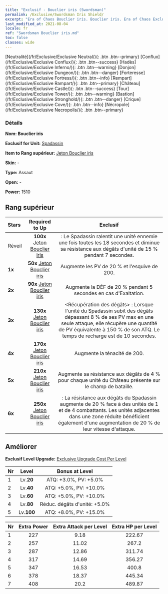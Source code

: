 ```yaml
---
title: "Exclusif - Bouclier iris (Swordsman)"
permalink: /Exclusive/Swordsman Iris Shield/
excerpt: "Era of Chaos Bouclier iris. Bouclier iris. Era of Chaos Exclusif Bouclier iris. Spadassin Exclusif."
last_modified_at: 2021-08-04
locale: fr
ref: "Swordsman Bouclier iris.md"
toc: false
classes: wide
---
```

 [Neutralité](/fr/Exclusive/Exclusive Neutral/){: .btn .btn--primary} [Conflux](/fr/Exclusive/Exclusive Conflux/){: .btn .btn--success} [Hadès](/fr/Exclusive/Exclusive Inferno/){: .btn .btn--warning} [Donjon](/fr/Exclusive/Exclusive Dungeon/){: .btn .btn--danger} [Forteresse](/fr/Exclusive/Exclusive Fortress/){: .btn .btn--info} [Rempart](/fr/Exclusive/Exclusive Rampart/){: .btn .btn--primary} [Château](/fr/Exclusive/Exclusive Castle/){: .btn .btn--success} [Tour](/fr/Exclusive/Exclusive Tower/){: .btn .btn--warning} [Bastion](/fr/Exclusive/Exclusive Stronghold/){: .btn .btn--danger} [Crique](/fr/Exclusive/Exclusive Cove/){: .btn .btn--info} [Nécropole](/fr/Exclusive/Exclusive Necropolis/){: .btn .btn--primary} 

### Détails
 **Nom: Bouclier iris** 

 **Exclusif for Unit:** [Spadassin](/fr/units/Swordsman/) 

 **Item to Rang supérieur:** [Jeton Bouclier iris](/ItemsFR/con_913/)

 **Skin:** -

 **Type:** Assaut

 **Open:** -

 **Power:** 1510

## Rang supérieur

  |     Stars    |  Required to Up | Exclusif |
  |:-------------|:---------------:|:---------------:|
  |  Réveil  | **100x** [Jeton Bouclier iris](/ItemsFR/con_913/) | <Fracas de bouclier> : Le Spadassin ralentit une unité ennemie une fois toutes les 18 secondes et diminue sa résistance aux dégâts d'unité de 15 % pendant 7 secondes. |
  | **1x** <i class="fas fa-star"/> | **50x** [Jeton Bouclier iris](/ItemsFR/con_913/) | Augmente les PV de 20 % et l'esquive de 200. |
  | **2x** <i class="fas fa-star"/> | **90x** [Jeton Bouclier iris](/ItemsFR/con_913/) | Augmente la DÉF de 20 % pendant 5 secondes en cas d'Exaltation. |
  | **3x** <i class="fas fa-star"/> | **130x** [Jeton Bouclier iris](/ItemsFR/con_913/) | <Récupération des dégâts> : Lorsque l'unité du Spadassin subit des dégâts dépassant 8 % de ses PV max en une seule attaque, elle récupère une quantité de PV équivalente à 150 % de son ATQ. Le temps de recharge est de 10 secondes. |
  | **4x** <i class="fas fa-star"/> | **170x** [Jeton Bouclier iris](/ItemsFR/con_913/) | Augmente la ténacité de 200. |
  | **5x** <i class="fas fa-star"/> | **210x** [Jeton Bouclier iris](/ItemsFR/con_913/) | Augmente sa résistance aux dégâts de 4 % pour chaque unité du Château présente sur le champ de bataille. |
  | **6x** <i class="fas fa-star"/> | **250x** [Jeton Bouclier iris](/ItemsFR/con_913/) | <Chasse au dragon> : La résistance aux dégâts du Spadassin augmente de 20 % face à des unités de 1 et de 4 combattants. Les unités adjacentes dans une zone réduite bénéficient également d'une augmentation de 20 % de leur vitesse d'attaque. |


## Améliorer
 **Exclusif Level Upgrade:** [Exclusive Upgrade Cost Per Level](/Exclusive/ExclusiveUpgradeCostPerLevel/)

  |  Nr  |   Level  | Bonus at Level |
  |:-----|:--------:|:--------------:|
  | 1 | Lv.**20** | ATQ: +3.0%, PV: +5.0% |
  | 2 | Lv.**40** | ATQ: +5.0%, PV: +10.0% |
  | 3 | Lv.**60** | ATQ: +5.0%, PV: +10.0% |
  | 4 | Lv.**80** | Réduc. dégâts d'unité: +5.0% |
  | 5 | Lv.**100** | ATQ: +8.0%, PV: +15.0% |


  |  Nr  |  Extra Power | Extra Attack per Level | Extra HP per Level |
  |:-----|:--------:|:--------:|:--------:|
  | 1 | 227 | 9.18 | 222.67 |
  | 2 | 257 | 11.02 | 267.2 |
  | 3 | 287 | 12.86 | 311.74 |
  | 4 | 317 | 14.69 | 356.27 |
  | 5 | 347 | 16.53 | 400.8 |
  | 6 | 378 | 18.37 | 445.34 |
  | 7 | 408 | 20.2 | 489.87 |


